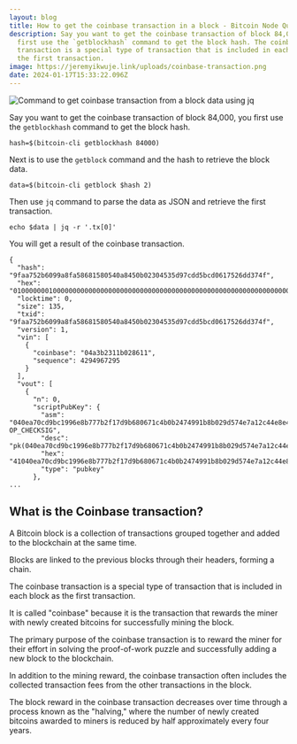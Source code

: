 ```yaml
---
layout: blog
title: How to get the coinbase transaction in a block - Bitcoin Node Query
description: Say you want to get the coinbase transaction of block 84,000, you
  first use the `getblockhash` command to get the block hash. The coinbase
  transaction is a special type of transaction that is included in each block as
  the first transaction.
image: https://jeremyikwuje.link/uploads/coinbase-transaction.png
date: 2024-01-17T15:33:22.096Z
---
```

![Command to get coinbase transaction from a block data using jq](https://jeremyikwuje.link/uploads/coinbase-transaction.png)

Say you want to get the coinbase transaction of block 84,000, you first use the `getblockhash` command to get the block hash. 

```
hash=$(bitcoin-cli getblockhash 84000)
```
Next is to use the `getblock` command and the hash to retrieve the block data.

```
data=$(bitcoin-cli getblock $hash 2)
```

Then use  `jq` command to parse the data as JSON and retrieve the first transaction.

```
echo $data | jq -r '.tx[0]'
```
You will get a result of the coinbase transaction.

```
{
  "hash": "9faa752b6099a8fa58681580540a8450b02304535d97cdd5bcd0617526dd374f",
  "hex": "01000000010000000000000000000000000000000000000000000000000000000000000000ffffffff0804a3b2311b028611ffffffff0100f2052a010000004341040ea70cd9bc1996e8b777b2f17d9b680671c4b0b2474991b8b029d574e7a12c44e8e4a06fa4cb14983b89f19577259eb5022ca655d8120fa3ac7a03d7e5da4176ac00000000",
  "locktime": 0,
  "size": 135,
  "txid": "9faa752b6099a8fa58681580540a8450b02304535d97cdd5bcd0617526dd374f",
  "version": 1,
  "vin": [
    {
      "coinbase": "04a3b2311b028611",
      "sequence": 4294967295
    }
  ],
  "vout": [
    {
      "n": 0,
      "scriptPubKey": {
        "asm": "040ea70cd9bc1996e8b777b2f17d9b680671c4b0b2474991b8b029d574e7a12c44e8e4a06fa4cb14983b89f19577259eb5022ca655d8120fa3ac7a03d7e5da4176 OP_CHECKSIG",
        "desc": "pk(040ea70cd9bc1996e8b777b2f17d9b680671c4b0b2474991b8b029d574e7a12c44e8e4a06fa4cb14983b89f19577259eb5022ca655d8120fa3ac7a03d7e5da4176)#rzwvwd7r",
        "hex": "41040ea70cd9bc1996e8b777b2f17d9b680671c4b0b2474991b8b029d574e7a12c44e8e4a06fa4cb14983b89f19577259eb5022ca655d8120fa3ac7a03d7e5da4176ac",
        "type": "pubkey"
      },
...
```

## What is the Coinbase transaction?

A Bitcoin block is a collection of transactions grouped together and added to the blockchain at the same time.

Blocks are linked to the previous blocks through their headers, forming a chain.

The coinbase transaction is a special type of transaction that is included in each block as the first transaction.

It is called "coinbase" because it is the transaction that rewards the miner with newly created bitcoins for successfully mining the block.

The primary purpose of the coinbase transaction is to reward the miner for their effort in solving the proof-of-work puzzle and successfully adding a new block to the blockchain.

In addition to the mining reward, the coinbase transaction often includes the collected transaction fees from the other transactions in the block.

The block reward in the coinbase transaction decreases over time through a process known as the "halving," where the number of newly created bitcoins awarded to miners is reduced by half approximately every four years.



